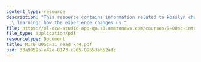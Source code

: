 ```yaml
---
content_type: resource
description: "This resource contains information related to kosslyn chapter 4 \u2013\
  \ learning: how the experience changes us."
file: https://ol-ocw-studio-app-qa.s3.amazonaws.com/courses/9-00sc-introduction-to-psychology-fall-2011/33a99595e42e8173c80509553eb52a8c_MIT9_00SCF11_read_kr4.pdf
file_type: application/pdf
resourcetype: Document
title: MIT9_00SCF11_read_kr4.pdf
uid: 33a99595-e42e-8173-c805-09553eb52a8c
---
```

